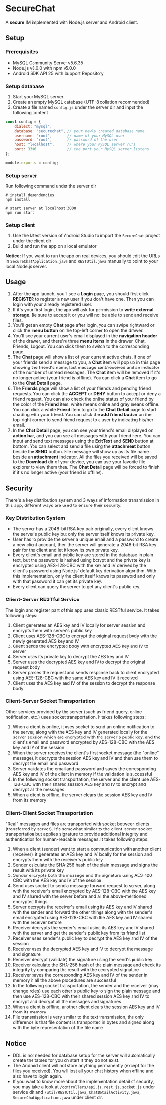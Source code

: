 # SecureChat

A **secure** IM implemented with Node.js server and Android client.

## Setup

### Prerequisites

* MySQL Community Server v5.6.35
* Node.js v8.0.0 with npm v5.0.0
* Android SDK API 25 with Support Repository

### Setup database

1. Start your MySQL server
1. Create an empty MySQL database (UTF-8 collation recommended)
1. Create a file named `config.js` under the server dir and input the following content

```javascript
const config = {
    dialect: "mysql",
    database: "securechat", // your newly created database name
    username: "root",       // name of your MySQL user
    password: "root",       // password of the user
    host: "localhost",      // where your MySQL server runs
    port: 3306              // the port your MySQL server listens
};

module.exports = config;
```

### Setup server

Run following command under the server dir

```shell
# install dependencies
npm install

# start server at localhost:3000
npm run start
```

### Setup client

1. Use the latest version of Android Studio to import the `SecureChat` project under the client dir
1. Build and run the app on a local emulator

**Notice:** If you want to run the app on real devices, you should edit the URLs in `SecureChatApplication.java` and `RESTUtil.java` manually to point to your local Node.js server.

## Usage

1. After the app launch, you'll see a **Login** page, you should first click **REGISTER** to register a new user if you don't have one. Then you can login with your already registered user.
1. If it's your first login, the app will ask for permission to **write external storage**. Be sure to accept it or you will not be able to send and receive files.
1. You'll get an empty **Chat** page after login, you can swipe rightward or click the **menu button** on the top-left corner to open the drawer.
1. You'll see your current user's email displayed in the **navigation header** of the drawer, and there're three **menu items** in the drawer: Chat, Friends, Logout. You can click them to switch to the corresponding page.
1. The **Chat** page will show a list of your current active chats. If one of your friends send a message to you, a **Chat** item will pop up in this page showing the friend's name, last message sent/received and an indicator of the number of unread messages. The **Chat** item will be removed if it's no longer active (your friend is offline). You can click a **Chat** item to go to the **Chat Detail** page.
1. The **Friends** page will show a list of your friends and pending friend requests. You can click the **ACCEPT** or **DENY** button to accept or deny a friend request. You can also check the online status of your friend by the color of the **Friend** item: white means online and gray means offline. You can click a white **Friend** item to go to the **Chat Detail** page to start chatting with your friend. You can click the **add friend button** on the top-right corner to send friend request to a user by indicating his/her email.
1. In the **Chat Detail** page, you can see your friend's email displayed on **action bar**, and you can see all messages with your friend here. You can input and send text messages using the **EditText** and **SEND** button at bottom. You can select and send a file using the **attachment** button beside the **SEND** button. File message will show up as its file name beside an **attachment** indicator. All the files you received will be saved to the **Download** dir of your device, you can use your favorite file explorer to view them then. The **Chat Detail** page will be forced to finish if it's no longer active (your friend is offline).

## Security

There's a key distribution system and 3 ways of information transmission in this app, different ways are used to ensure their security.

### Key Distribution System

* The server has a 2048-bit RSA key pair originally, every client knows the server's public key but only the server itself knows its private key.
* User has to provide the server a unique email and a password to create a new client account, then the server will generate a 2048-bit RSA key pair for the client and let it know its own private key.
* Every client's email and public key are stored in the database in plain text, but the password is hashed using bcrypt and the private key is encrypted using AES-128-CBC with the key and IV derived by the client's password using Node.js' default key derivation algorithm. With this implementation, only the client itself knows its password and only with that password it can get its private key.
* Every client can query the server to get any client's public key.

### Client-Server RESTful Service

The login and register part of this app uses classic RESTful service. It takes following steps:

1. Client generates an AES key and IV locally for server session and encrypts them with server's public key
1. Client uses AES-128-CBC to encrypt the original request body with the newly generated AES key and IV
1. Client sends the encrypted body with encrypted AES key and IV to server
1. Server uses its private key to decrypt the AES key and IV
1. Server uses the decrypted AES key and IV to decrypt the original request body
1. Server parses the request and sends response back to client encrypted using AES-128-CBC with the same AES key and IV it received
1. Client uses the AES key and IV of the session to decrypt the response body

### Client-Server Socket Transportation

Other services provided by the server (such as friend query, online notification, etc.) uses socket transportation. It takes following steps:

1. When a client is online, it uses socket to send an online notification to the server, along with the AES key and IV generated locally for the server session which are encrypted with the server's public key, and the client's email and password encrypted by AES-128-CBC with the AES key and IV of the session
1. When the server receives the client's first socket message (the "online" message), it decrypts the session AES key and IV and then use them to decrypt the email and password
1. Server validates the email and password and saves the corresponding AES key and IV of the client in memory if the validation is successful
1. In the following socket transportation, the server and the client use AES-128-CBC with their shared session AES key and IV to encrypt and decrypt all the messages
1. When a client is offline, the server clears the session AES key and IV from its memory

### Client-Client Socket Transportation

"Real" messages and files are transported with socket between clients (transferred by server). It's somewhat similar to the client-server socket transportation but applies signature to provide additional integrity and authentication for human-readable messages. It takes following steps:

1. When a client (sender) want to start a communication with another client (receiver), it generates an AES key and IV locally for the session and encrypts them with the receiver's public key
1. Sender calculate the SHA-256 hash of the plain message and signs the result with its private key
1. Sender encrypts both the message and the signature using AES-128-CBC with the AES key and IV of the session
1. Send uses socket to send a message forward request to server, along with the receiver's email encrypted by AES-128-CBC with the AES key and IV shared with the server before and all the above-mentioned encrypted things
1. Server decrypts the receiver's email using its AES key and IV shared with the sender and forward the other things along with the sender's email encrypted using AES-128-CBC with the AES key and IV shared with the receiver before
1. Receiver decrypts the sender's email using its AES key and IV shared with the server and get the sender's public key from its friend list
1. Receiver uses sender's public key to decrypt the AES key and IV of the session
1. Receiver uses the decrypted AES key and IV to decrypt the message and signature
1. Receiver decrypt (validate) the signature using the send's public key
1. Receiver calculate the SHA-256 hash of the plain message and check its integrity by comparing the result with the decrypted signature
1. Receiver saves the corresponding AES key and IV of the sender in memory if all the above procedures are successful
1. In the following socket transportation, the sender and the receiver (may change roles) use each other's public key to sign the plain message and then use AES-128-CBC with their shared session AES key and IV to encrypt and decrypt all the messages and signatures
1. When a client is offline, another client clears the session AES key and IV from its memory
1. File transmission is very similar to the text transmission, the only difference is that file content is transported in bytes and signed along with the byte representation of the file name

## Notice

* DDL is not needed for database setup for the server will automatically create the tables for you on start if they do not exist.
* The Android client will not store anything permanently (except for the files you received). You will lost all your chat history when offline and also have to login again.
* If you want to know more about the implementation detail of security, you may take a look at `/controllers/api.js`, `rest.js`, `socket.js` under service dir and `/util/RESTUtil.java`, `ChatDetailActivity.java`, `SecureChatApplication.java` under client dir.
